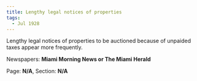 ```yaml
---  
title: Lengthy legal notices of properties  
tags:  
  - Jul 1928  
---  
```

  
Lengthy legal notices of properties to be auctioned because of unpaided taxes appear more frequently.  
  
Newspapers: **Miami Morning News or The Miami Herald**  
  
Page: **N/A**, Section: **N/A** 
